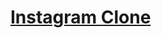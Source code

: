 # <a href="https://github.com/katerebello/laravel_project/tree/main/instagram_clone">Instagram Clone</a>
